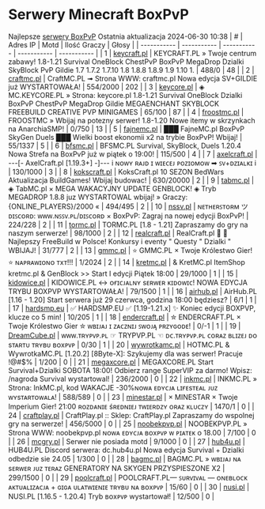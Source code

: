 
# Serwery Minecraft BoxPvP
Najlepsze [serwery BoxPvP](https://mcserwery.pl/serwery/minecraft/tryb/BoxPvP)
Ostatnia aktualizacja 2024-06-30 10:38
| # | Adres IP | Motd | Ilość Graczy | Głosy |
| ----------- | ----------- | ----------- | ----------- | ----------- |
| 1 | 	[keycraft.pl](https://mcserwery.pl/serwery/minecraft/255/) | KEYCRAFT.PL » Twoje centrum zabawy! 1.8-1.21 Survival OneBlock ChestPvP BoxPvP MegaDrop Dzialki SkyBlock PvP Gildie 1.7 1.7.2 1.7.10 1.8 1.8.8 1.8.9 1.9 1.10 1. | 488/0 | 48 |
| 2 | 	[craftmc.pl](https://mcserwery.pl/serwery/minecraft/87/) | CraftMC.PL ➟ Strona WWW: craftmc.pl Nowa edycja SV+GILDIE już WYSTARTOWAŁA! | 554/2000 | 202 |
| 3 | 	[keycore.pl](https://mcserwery.pl/serwery/minecraft/252/) | ◈ MC.KEYCORE.PL » Strona: keycore.pl 1.8-1.21 Survival OneBlock Dzialki BoxPvP ChestPvP MegaDrop Gildie MEGAENCHANT SKYBLOCK FREEBUILD CREATIVE PVP MINIGAMES | 65/100 | 87 |
| 4 | 	[froostmc.pl](https://mcserwery.pl/serwery/minecraft/263/) |  FROOSTMC » Wbijaj na potezny serwer! 1.8-1.20 Nowe itemy w skrzynkach na AnarchiaSMP! | 0/750 | 13 |
| 5 | 	[fajnemc.pl](https://mcserwery.pl/serwery/minecraft/100/) | ███ FajneMC.pl  BoxPvP  SkyGen  Duels ███ Wielki boost ekonomii x2 na trybie BoxPvP! Wbijaj! | 55/1337 | 5 |
| 6 | 	[bfsmc.pl](https://mcserwery.pl/serwery/minecraft/2/) | BFSMC.PL  Survival, SkyBlock, Duels  1.20.4 Nowa Strefa na BoxPvP już w piątek o 19:00! | 115/500 | 4 |
| 7 | 	[axelcraft.pl](https://mcserwery.pl/serwery/minecraft/223/) | ---[- AxelCraft.pl [1.19.3+] -]--- i ɴᴏᴡʏ ʀᴀᴊᴅ ɪ ᴡɪᴇᴄᴇᴊ ᴘᴏᴢɪᴏᴍᴏᴡ ➡ ꜱᴠ+ᴅᴢɪᴀʟᴋɪ i | 130/1000 | 3 |
| 8 | 	[kokscraft.pl](https://mcserwery.pl/serwery/minecraft/1/) | KoksCraft.pl  10 SEZON BedWars Aktualizacja BuildGames! Wbijaj budowac! | 630/20000 | 2 |
| 9 | 	[tabmc.pl](https://mcserwery.pl/serwery/minecraft/3/) | ◈ TabMC.pl × MEGA WAKACYJNY UPDATE GENBLOCK!  ◈ Tryb MEGADROP 1.8.8 juz WYSTARTOWAL wbijaj! » Graczy: {ONLINE_PLAYERS}/2000 « | 494/495 | 2 |
| 10 | 	[nssv.pl](https://mcserwery.pl/serwery/minecraft/4/) | ɴᴇᴛʜᴇʀꜱᴛᴏʀᴍ ツ ᴅɪꜱᴄᴏʀᴅ: ᴡᴡᴡ.ɴꜱꜱᴠ.ᴘʟ/ᴅɪꜱᴄᴏʀᴅ  × BoxPvP: Zagraj na nowej edycji BoxPvP! | 224/228 | 2 |
| 11 | 	[tormc.pl](https://mcserwery.pl/serwery/minecraft/35/) | TORMC.PL [1.8 - 1.21] Zapraszamy do gry na naszym serwerze! | 98/1000 | 2 |
| 12 | 	[realcraft.pl](https://mcserwery.pl/serwery/minecraft/63/) | RealCraft.pl   Najlepszy FreeBuild w Polsce! Konkursy i eventy " Questy " Dzialki " WBIJAJ! | 31/777 | 2 |
| 13 | 	[gmmc.pl](https://mcserwery.pl/serwery/minecraft/292/) | ⭐ GMMC.PL × Twoje Królestwo Gier! ⭐ ɴᴀᴘʀᴀᴡɪᴏɴᴏ ᴛxᴛ!!! | 1/2024 | 2 |
| 14 | 	[kretmc.pl](https://mcserwery.pl/serwery/minecraft/182/) | & KretMC.pl  ItemShop kretmc.pl & GenBlock >> Start I edycji Piątek 18:00 | 29/1000 | 1 |
| 15 | 	[kidowice.pl](https://mcserwery.pl/serwery/minecraft/272/) | KIDOWICE.PL ↔ ᴏғɪᴄᴊᴀʟɴʏ sᴇʀᴡᴇʀ ᴋɪᴅᴏᴡɪᴄ! NOWA EDYCJA TRYBU BOXPVP WYSTARTOWAŁA! | 79/1500 | 1 |
| 16 | 	[airhub.pl](https://mcserwery.pl/serwery/minecraft/366/) | AirHub.PL [1.16 - 1.20]   Start serwera już 29 czerwca, godzina 18:00 będziesz? | 6/1 | 1 |
| 17 | 	[hardsmp.eu](https://mcserwery.pl/serwery/minecraft/621/) | ✅ HARDSMP.EU ✅ [1.19-1.21.x]  ✨ Koniec edycji BOXPVP, klucze co 5 min! | 10/205 | 1 |
| 18 | 	[endercraft.pl](https://mcserwery.pl/serwery/minecraft/58/) | ✮ ENDERCRAFT.PL × Twoje Królestwo Gier ✮ ᴡʙɪᴊᴀᴊ ɪ ᴢᴀᴄᴢɴɪᴊ ꜱᴡᴏᴊᴀ̨ ᴘʀᴢʏɢᴏᴅᴇ! | 0/-1 | 1 |
| 19 | 	[DreamCube.pl](https://mcserwery.pl/serwery/minecraft/240/) | ᴡᴡᴡ.ᴛʀʏᴘᴠᴘ.ᴘʟ ☞ TRYPVP.PL ☜ ᴅᴄ.ᴛʀʏᴘᴠᴘ.ᴘʟ ᴄᴏʀᴀᴢ ʙʟɪᴢᴇᴊ ᴅᴏ ѕᴛᴀʀᴛᴜ ᴛʀʏʙᴜ ʙᴏхᴘᴠᴘ | 0/30 | 1 |
| 20 | 	[wywrotkamc.pl](https://mcserwery.pl/serwery/minecraft/6/) | HOTMC.PL & WywrotkaMC.PL [1.20.2] [8Byte-X]: Szykujemy dla was serwer! Pracuje !@#$% | 1/200 | 0 |
| 21 | 	[megaxcore.pl](https://mcserwery.pl/serwery/minecraft/7/) | MEGAXCORE.PL Start Survival+Dzialki SOBOTA 18:00! Odbierz range SuperVIP za darmo! Wpisz: /nagroda  Survival wystartowal! | 236/2000 | 0 |
| 22 | 	[inkmc.pl](https://mcserwery.pl/serwery/minecraft/15/) | INKMC.PL » Strona: InkMC.pl, kod WAKACJE -30%ɴᴏᴡᴀ ᴇᴅʏᴄᴊᴀ ʟɪғᴇsᴛᴇᴀʟ ᴊᴜᴢ ᴡʏsᴛᴀʀᴛᴏᴡᴀʟᴀ! | 588/589 | 0 |
| 23 | 	[minestar.pl](https://mcserwery.pl/serwery/minecraft/23/) | × MINESTAR × Twoje Imperium Gier! 21:00 ʀᴏᴢᴅᴀɴɪᴇ śʀᴇᴅɴɪᴇᴊ ᴛᴡɪᴇʀᴅᴢʏ ᴏʀᴀᴢ ᴋʟᴜᴄᴢʏ | 1470/1 | 0 |
| 24 | 	[craftplay.pl](https://mcserwery.pl/serwery/minecraft/25/) | CraftPlay.pl :: Sklep: CraftPlay.pl Zapraszamy do wspolnej gry na serwerze! | 456/5000 | 0 |
| 25 | 	[noobekpvp.pl](https://mcserwery.pl/serwery/minecraft/28/) | NOOBEKPVP.PL » Strona WWW: noobekpvp.pl ɴᴏᴡᴀ ᴇᴅʏᴄᴊᴀ ʙᴏxᴘᴠᴘ ᴡ ᴘɪᴀᴛᴇᴋ ᴏ 18.00 | 7/100 | 0 |
| 26 | 	[mcgry.pl](https://mcserwery.pl/serwery/minecraft/44/) | Serwer nie posiada motd | 9/1000 | 0 |
| 27 | 	[hub4u.pl](https://mcserwery.pl/serwery/minecraft/51/) | HUB4U.PL  Discord serwera: dc.hub4u.pl Nowa edycja Survival + Dzialki odbedzie sie 24.05 | 1/300 | 0 |
| 28 | 	[bagmc.pl](https://mcserwery.pl/serwery/minecraft/61/) | BAGMC.PL » ᴡʙɪᴊᴀᴊ ɴᴀ sᴇʀᴡᴇʀ ᴊᴜᴢ ᴛᴇʀᴀᴢ GENERATORY NA SKYGEN PRZYSPIESZONE  X2 | 299/1500 | 0 |
| 29 | 	[poolcraft.pl](https://mcserwery.pl/serwery/minecraft/75/) | POOLCRAFT.PL— ꜱᴜʀᴠɪᴠᴀʟ — ᴏɴᴇʙʟᴏᴄᴋ ᴀᴋᴛᴜᴀʟɪᴢᴀᴄᴊᴀ + ɢɪɢᴀ ᴜʟᴀᴛᴡɪᴇɴɪᴇ ᴛʀʏʙᴜ ɴᴀ ʙᴏxᴘᴠᴘ | 15/60 | 0 |
| 30 | 	[nusi.pl](https://mcserwery.pl/serwery/minecraft/109/) | NUSI.PL [1.16.5 - 1.20.4] Tryb ʙᴏxᴘᴠᴘ wystartował! | 12/500 | 0 |

